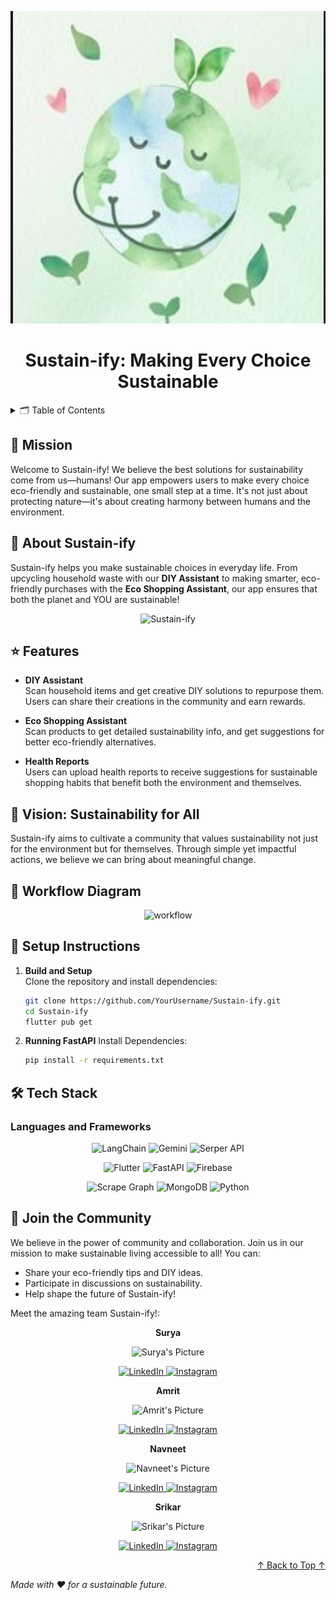 <p align="center">
  <img src="https://github.com/MonospaceSurya/SUSTAIN-IFY_SFT/blob/main/images/WhatsApp%20Image%202024-10-12%20at%2016.27.10.jpeg?raw=true" alt="Sustain-ify Logo" width="800" height="500">
</p>

<div align="center">
  <h1 align="center">Sustain-ify: Making Every Choice Sustainable</h1>
</div>

<!-- TABLE OF CONTENTS -->
<details>
  <summary>🗂️ Table of Contents</summary>
  <ol>
    <li><a href="#mission">🎯 Mission</a></li>
    <li>
      <a href="#about-sustain-ify">🐚 About Sustain-ify</a>
      <ul>
        <li><a href="#features">⭐️ Features</a></li>
        <li><a href="#vision">🔮 Vision</a></li>
      </ul>
    </li>
    <li>
      <a href="#workflow">🌈 Workflow Diagram</a>
    </li>
    <li>
      <a href="#get-started">🚀 Setup Instructions</a>
    </li>
    <li>
      <a href="#-tech-stack">🛠️ Tech Stack</a>
    </li>
    <li>
      <a href="#about-us">🤖 About Us</a>
      <ul>
        <li><a href="#team">👥 Team</a></li>
      </ul>
    </li>
  </ol>
</details>

<a name="mission"></a>

## 🎯 Mission

Welcome to Sustain-ify! We believe the best solutions for sustainability come from us—humans! Our app empowers users to make every choice eco-friendly and sustainable, one small step at a time. It's not just about protecting nature—it's about creating harmony between humans and the environment.

<a name="about-sustain-ify"></a>

## 🐚 About Sustain-ify

Sustain-ify helps you make sustainable choices in everyday life. From upcycling household waste with our **DIY Assistant** to making smarter, eco-friendly purchases with the **Eco Shopping Assistant**, our app ensures that both the planet and YOU are sustainable!

<p align="center">
  <img src="https://i.giphy.com/media/v1.Y2lkPTc5MGI3NjExODM0c21qMW5qOTFtM250cGo0eTFtNHB0ZDlzeGR2ZzFpY2Rkdm5qaCZlcD12MV9pbnRlcm5hbF9naWZfYnlfaWQmY3Q9Zw/2Z8gvu6xRbqCHA0bYh/giphy.gif" alt="Sustain-ify">
</p> 

<a name="features"></a>

## ⭐️ Features

- **DIY Assistant**  
  Scan household items and get creative DIY solutions to repurpose them. Users can share their creations in the community and earn rewards.
  
- **Eco Shopping Assistant**  
  Scan products to get detailed sustainability info, and get suggestions for better eco-friendly alternatives.
  
- **Health Reports**  
  Users can upload health reports to receive suggestions for sustainable shopping habits that benefit both the environment and themselves.

<a name="vision"></a>

## 🔮 Vision: Sustainability for All

Sustain-ify aims to cultivate a community that values sustainability not just for the environment but for themselves. Through simple yet impactful actions, we believe we can bring about meaningful change.

<a name="workflow"></a>

## 🌈 Workflow Diagram

<p align="center">
  <img src="https://github.com/YourUsername/Sustain-ify/blob/main/images/sustainify_workflow.png" alt="workflow">
</p>

<a name="get-started"></a>

## 🚀 Setup Instructions

1. **Build and Setup**  
   Clone the repository and install dependencies:
   ```bash
   git clone https://github.com/YourUsername/Sustain-ify.git
   cd Sustain-ify
   flutter pub get
2. **Running FastAPI**
   Install Dependencies:
   ```bash
   pip install -r requirements.txt

## 🛠️ Tech Stack

### Languages and Frameworks

<p align="center">
  <img src="https://img.shields.io/badge/LangChain-ff8c00?style=for-the-badge&logo=langchain&logoColor=white" alt="LangChain"/>
  <img src="https://img.shields.io/badge/Gemini-4285F4?style=for-the-badge&logo=googlegemini&logoColor=white" alt="Gemini"/>
  <img src="https://img.shields.io/badge/Serper_API-9c27b0?style=for-the-badge" alt="Serper API"/>
</p>
<p align="center">
  <img src="https://img.shields.io/badge/Flutter-02569B?style=for-the-badge&logo=flutter&logoColor=white" alt="Flutter"/>
  <img src="https://img.shields.io/badge/Fast_API-009688?style=for-the-badge&logo=fastapi&logoColor=white" alt="FastAPI"/>
  <img src="https://img.shields.io/badge/Firebase-FFCA28?style=for-the-badge&logo=firebase&logoColor=black" alt="Firebase"/>
</p>
<p align="center">
  <img src="https://img.shields.io/badge/Scrape_Graph-4caf50?style=for-the-badge" alt="Scrape Graph"/>
  <img src="https://img.shields.io/badge/MongoDB-blue?style=for-the-badge&logo=mongodb&logoColor=white" alt="MongoDB">
  <img src="https://img.shields.io/badge/Python-3776AB?style=for-the-badge&logo=python&logoColor=white" alt="Python"/>
</p>

## 🤖 Join the Community

We believe in the power of community and collaboration. Join us in our mission to make sustainable living accessible to all! You can:

- Share your eco-friendly tips and DIY ideas.
- Participate in discussions on sustainability.
- Help shape the future of Sustain-ify!

Meet the amazing team Sustain-ify!:

**<p align="center">Surya</p>**
   <p align="center">
     <img src="https://github.com/S0L009/COMIC-IFY_OneAPI/blob/main/Streamlit/surya.jpg" alt="Surya's Picture" width="150">
   </p>
   <p align="center">
     <a href="https://www.linkedin.com/in/surya-santhosh-64a08b297/">
       <img src="https://img.shields.io/badge/LinkedIn-Connect-blue?style=flat-square&logo=linkedin" alt="LinkedIn">
     </a>
     <a href="https://www.instagram.com/ss.surya.ss/">
       <img src="https://img.shields.io/badge/Instagram-Follow-red?style=flat-square&logo=instagram" alt="Instagram">
     </a>
   </p>

**<p align="center">Amrit</p>**
   <p align="center">
     <img src="https://github.com/S0L009/COMIC-IFY_OneAPI/blob/main/Streamlit/amrith.jpg" alt="Amrit's Picture" width="150">
   </p>
   <p align="center">
     <a href="https://www.linkedin.com/in/macromrit/">
       <img src="https://img.shields.io/badge/LinkedIn-Connect-blue?style=flat-square&logo=linkedin" alt="LinkedIn">
     </a>
     <a href="https://www.instagram.com/amritsubramanian.c/">
       <img src="https://img.shields.io/badge/Instagram-Follow-red?style=flat-square&logo=instagram" alt="Instagram">
     </a>
   </p>

**<p align="center">Navneet</p>**
   <p align="center">
     <img src="https://github.com/S0L009/COMIC-IFY_OneAPI/blob/main/Streamlit/me.jpg" alt="Navneet's Picture" width="150">
   </p>
   <p align="center">
     <a href="https://www.linkedin.com/in/navneet-krishna-669000279/">
       <img src="https://img.shields.io/badge/LinkedIn-Connect-blue?style=flat-square&logo=linkedin" alt="LinkedIn">
     </a>
     <a href="https://www.instagram.com/krri__shh/">
       <img src="https://img.shields.io/badge/Instagram-Follow-red?style=flat-square&logo=instagram" alt="Instagram">
     </a>
   </p>

**<p align="center">Srikar</p>**
   <p align="center">
     <img src="https://github.com/S0L009/COMIC-IFY_OneAPI/blob/main/Streamlit/srikar.jpg" alt="Srikar's Picture" width="150">
   </p>
   <p align="center">
     <a href="https://www.linkedin.com/in/kottakki-srikar-vamsi/">
       <img src="https://img.shields.io/badge/LinkedIn-Connect-blue?style=flat-square&logo=linkedin" alt="LinkedIn">
     </a>
     <a href="https://www.instagram.com/srikarvamsi1230/">
       <img src="https://img.shields.io/badge/Instagram-Follow-red?style=flat-square&logo=instagram" alt="Instagram">
     </a>
   </p>


<div align="center">

<p align="right"><a href="#readme-top">↑ Back to Top ↑</a></p>

*<p align="left">Made with ❤️ for a sustainable future.</p>*
   

